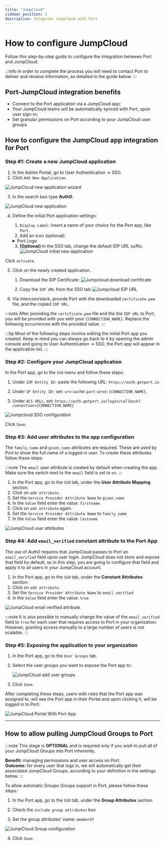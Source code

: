 ```yaml
---
title: "JumpCloud"
sidebar_position: 3
description: Integrate JumpCloud with Port
---
```


# How to configure JumpCloud

Follow this step-by-step guide to configure the integration between Port and JumpCloud.

:::info
In order to complete the process you will need to contact Port to deliver and receive information, as detailed in the guide below.
:::

## Port-JumpCloud integration benefits ​

- Connect to the Port application via a JumpCloud app;
- Your JumpCloud teams will be automatically synced with Port, upon user sign-in;
- Set granular permissions on Port according to your JumpCloud user groups.

## How to configure the JumpCloud app integration for Port​

### Step #1: Create a new JumpCloud application

1. In the Admin Portal, go to User Authentication -> SSO.
2. Click `Add New Application`.

![JumpCloud new application wizard](../../../../static/img/sso/jumpcloud/JumpcloudAddApplication.png)

3. In the search box type **Auth0**:

![JumpCloud new application](../../../../static/img/sso/jumpcloud/JumpcloudAuth0Search.png)

4. Define the initial Port application settings:

   1. `Display Label`: Insert a name of your choice for the Port app, like `Port`.
   2. Add an icon (optional):

   <details>
   <summary>Port Logo</summary>

   ![Port's logo](../../../../static/img/sso/general-assets/PortLogoLarge.png)

   </details>

   3. **(Optional)** In the SSO tab, change the default IDP URL suffix.
      ![JumpCloud initial new application](../../../../static/img/sso/jumpcloud/JumpcloudNewSSO.png)

Click `activate`.

5. Click on the newly created application.

   1. Download the IDP Certificate:
      ![Jumpcloud download certificate](../../../../static/img/sso/jumpcloud/JumpcloudDownloadCert.png)

   2. Copy the `IDP URL` from the SSO tab
      ![Jumpcloud IDP URL](../../../../static/img/sso/jumpcloud/JumpcloudIDPUrl.png)

6. Via intercom/slack, provide Port with the downloaded `certificate.pem` file, and the copied `IDP URL`.

:::note
After providing the `certificate.pem` file and the the `IDP URL` to Port, you will be provided with you with your `{CONNECTION_NAME}`. Replace the following occurrences with the provided value.
:::

:::tip
Most of the following steps involve editing the initial Port app you created. Keep in mind you can always go back to it by opening the admin console and going to User Authentication -> SSO, the Port app will appear in the application list.
:::

### Step #2: Configure your JumpCloud application

In the Port app, go to the `SSO` menu and follow these steps:

1. Under `IdP Entity ID:` paste the following URL: `https://auth.getport.io`

2. Under `SP Entity ID:` set: `urn:auth0:port-prod:{CONNECTION_NAME}`.

3. Under `ACS URLs`, set: `https://auth.getport.io/login/callback?connection={CONNECTION_NAME}`

![Jumpcloud SSO configuration](../../../../static/img/sso/jumpcloud/JumpcloudConfigureSSO.png)

Click `Save`.

### Step #3: Add user attributes to the app configuration

The `family_name` and `given_name` attributes are required. These are used by Port to show the full name of a logged in user. To create these attributes follow these steps:

:::note
The `email` user attribute is created by default when creating the app.
Make sure the switch next to the `email` field is set to `on`.
:::

1. In the Port app, go to the `SSO` tab, under the **User Attribute Mapping** section:
2. Click on `add attribute`.
3. Set the `Service Provider Attribute Name` to `given_name`
4. In the `Value` field enter the value: `firstname`
5. Click on `add attribute` again.
6. Set the `Service Provider Attribute Name` to `family_name`
7. In the `Value` field enter the value: `lastname`

![JumpCloud user attributes](../../../../static/img/sso/jumpcloud/JumpcloudAttributes.png)


### Step #4: Add `email_verified` constant attribute to the Port App

The use of Auth0 requires that JumpCloud passes to Port an `email_verified` field upon user login. JumpCloud does not store and expose that field by default, so in this step, you are going to configure that field and apply it to all users in your JumpCloud account.

1. In the Port app, go to the `SSO` tab, under the **Constant Attributes** section:
2. Click on `add attribute`.
3. Set the `Service Provider Attribute Name` to `email_verified`
4. In the `Value` field enter the value: `true`

![JumpCloud email verified attribute](../../../../static/img/sso/jumpcloud/JumpCloudEmailVerified.png)

:::note
It is also possible to manually change the value of the `email_verified` field to `true` for each user that requires access to Port in your organization. However, granting access manually to a large number of users is not scalable.
:::

### Step #5: Exposing the application to your organization

1. In the Port app, go to the `User Groups` tab.
2. Select the user groups you want to expose the Port app to:

   ![JumpCloud add user groups](../../../../static/img/sso/jumpcloud/JumpcloudAddUserGroups.png)

3. Click `Save`.

After completing these steps, users with roles that the Port app was assigned to, will see the Port app in their Portal and upon clicking it, will be logged in to Port:

![JumpCloud Portal With Port App](../../../../static/img/sso/jumpcloud/JumpcloudPortApplication.png)

---

## How to allow pulling JumpCloud Groups to Port

:::note
This stage is **OPTIONAL** and is required only if you wish to pull all of your JumpCloud Groups into Port inherently.

**Benefit:** managing permissions and user access on Port.  
**Outcome:** for every user that logs in, we will automatically get their associated JumpCloud Groups, according to your definition in the settings below.
:::

To allow automatic Groups Groups support in Port, please follow these steps:

1. In the Port app, go to the `SSO` tab, under the **Group Attributes** section

2. Check the `include group attributes` box

3. Set the group attributes' name: `memberOf`

![JumpCloud Group configuration](../../../../static/img/sso/jumpcloud/JumpcloudGroupConfig.png)

4. Click `Save`.
